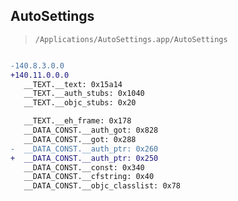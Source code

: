 ## AutoSettings

> `/Applications/AutoSettings.app/AutoSettings`

```diff

-140.8.3.0.0
+140.11.0.0.0
   __TEXT.__text: 0x15a14
   __TEXT.__auth_stubs: 0x1040
   __TEXT.__objc_stubs: 0x20

   __TEXT.__eh_frame: 0x178
   __DATA_CONST.__auth_got: 0x828
   __DATA_CONST.__got: 0x288
-  __DATA_CONST.__auth_ptr: 0x260
+  __DATA_CONST.__auth_ptr: 0x250
   __DATA_CONST.__const: 0x340
   __DATA_CONST.__cfstring: 0x40
   __DATA_CONST.__objc_classlist: 0x78

```
